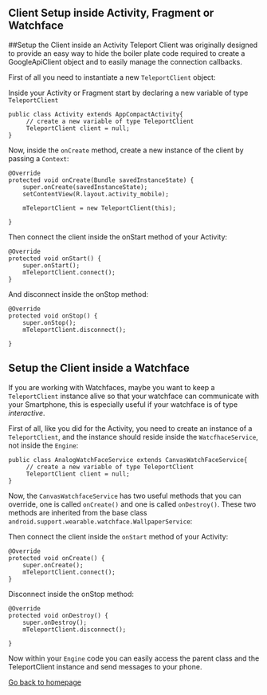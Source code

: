 Client Setup inside Activity, Fragment or Watchface
--------------------------
##Setup the Client inside an Activity
Teleport Client was originally designed to provide an easy way to hide the boiler plate code required to create a GoogleApiClient object and to easily manage the connection callbacks.

First of all you need to instantiate a new `TeleportClient` object:

Inside your Activity or Fragment start by declaring a new variable of type `TeleportClient`

    public class Activity extends AppCompactActivity{
         // create a new variable of type TeleportClient
         TeleportClient client = null;
    }
    

Now, inside the `onCreate` method, create a new instance of the client by passing a `Context`:

    @Override
    protected void onCreate(Bundle savedInstanceState) {
        super.onCreate(savedInstanceState);
        setContentView(R.layout.activity_mobile);

        mTeleportClient = new TeleportClient(this);

    }
    
Then connect the client inside the onStart method of your Activity:

    @Override
    protected void onStart() {
        super.onStart();
        mTeleportClient.connect();
    }
    
And disconnect inside the onStop method:

    @Override
    protected void onStop() {
        super.onStop();
        mTeleportClient.disconnect();

    }  
    
## Setup the Client inside a Watchface
If you are working with Watchfaces, maybe you want to keep a `TeleportClient` instance alive so that your watchface can communicate with your Smartphone, this is especially useful if your watchface is of type *interactive*.

First of all, like you did for the Activity, you need to create an instance of a `TeleportClient`, and the instance should reside inside the `WatcfhaceService`, not inside the `Engine`:

    public class AnalogWatchFaceService extends CanvasWatchFaceService{
         // create a new variable of type TeleportClient
         TeleportClient client = null;
    }
    
Now, the `CanvasWatchfaceService` has two useful methods that you can override, one is called `onCreate()` and one is called `onDestroy()`. These two methods are inherited from the base class `android.support.wearable.watchface.WallpaperService`:

Then connect the client inside the `onStart` method of your Activity:

    @Override
    protected void onCreate() {
        super.onCreate();
        mTeleportClient.connect();
    }
    
Disconnect inside the onStop method:

    @Override
    protected void onDestroy() {
        super.onDestroy();
        mTeleportClient.disconnect();

    }  
    
Now within your `Engine` code you can easily access the parent class and the TeleportClient instance and send messages to your phone.

[Go back to homepage](https://github.com/raffaeu/Teleport/blob/master/README.md)